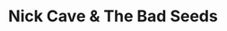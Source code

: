 ---
title: "Nick Cave & The Bad Seeds"
summary: "An alternative/art rock band formed in 1983 in Melbourne, Australia. The group has had an international line-up throughout their career. Current line-up: Nick Cave: vocals, piano, organ Thomas Wydler: drums, percussion Martyn P. Casey: bass Jim Sclavunos: percussion, drums Warren Ellis: violin, accordion, mandolin George Vjestica: guitar"
image: "nick-cave-the-bad-seeds.jpg"
apple_music_artist_url: "https://music.apple.com/gb/artist/nick-cave-the-bad-seeds/1698460"
---